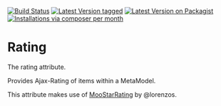 [![Build Status](https://travis-ci.org/MetaModels/attribute_rating.svg)](https://travis-ci.org/MetaModels/attribute_rating)
[![Latest Version tagged](http://img.shields.io/github/tag/MetaModels/attribute_rating.svg)](https://github.com/MetaModels/attribute_rating/tags)
[![Latest Version on Packagist](http://img.shields.io/packagist/v/MetaModels/attribute_rating.svg)](https://packagist.org/packages/MetaModels/attribute_rating)
[![Installations via composer per month](http://img.shields.io/packagist/dm/MetaModels/attribute_rating.svg)](https://packagist.org/packages/MetaModels/attribute_rating)

Rating
======

The rating attribute.

Provides Ajax-Rating of items within a MetaModel.

This attribute makes use of [MooStarRating](https://github.com/lorenzos/MooStarRating) by @lorenzos.
